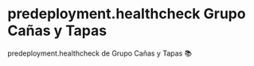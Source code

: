 # predeployment.healthcheck Grupo Cañas y Tapas

predeployment.healthcheck de Grupo Cañas y Tapas 📚


 